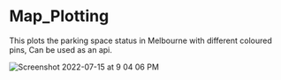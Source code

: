 # Map_Plotting

This plots the parking space status in Melbourne with different coloured pins, Can be used as an api.


![Screenshot 2022-07-15 at 9 04 06 PM](https://user-images.githubusercontent.com/60423130/179256983-b9113f08-0e8e-4f85-9571-4b1c5061859b.png)
